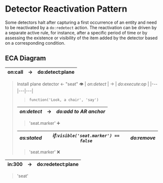 # Detector Reactivation Pattern

Some detectors halt after capturing a first occurrence of an entity and need to be reactivated by a `do:redetect` action. The reactivation can be driven by a separate active rule, for instance, after a specific period of time or by assessing the existence or visibility of the item added by the detector based on a corresponding condition.

## ECA Diagram

| on:call |  &rarr; | do:detect:plane |
|---|---|---|
 
> Install plane detector &larr; "seat" 👁
> | _on:detect_ | &rarr; | _do:execute:op_ |
> |---|---|---|
> 
> > `function('Look, a chair', 'say')`  
> 
> | _on:detect_ | &rarr; | _do:add to AR anchor_ |
> |---|---|---|
> 
>> 'seat.marker' ➕
> 
> | _as:stated_ | _if:`visible('seat.marker') == false`_ | _do:remove_ |
> |---|---|---|
> 
>> 'seat.marker' ❌
 
 | in:300 |  &rarr; | do:redetect:plane |
 |---|---|---|
> 'seat'
 
